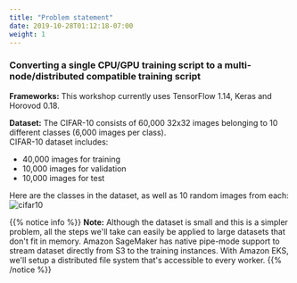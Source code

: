 ```yaml
---
title: "Problem statement"
date: 2019-10-28T01:12:18-07:00
weight: 1
---
```


### Converting a single CPU/GPU training script to a multi-node/distributed compatible training script
**Frameworks:** This workshop currently uses TensorFlow 1.14, Keras and Horovod 0.18.

**Dataset:** The CIFAR-10 consists of 60,000 32x32 images belonging to 10 different classes (6,000 images per class).
<br>CIFAR-10 dataset includes:

* 40,000 images for training
* 10,000 images for validation
* 10,000 images for test

Here are the classes in the dataset, as well as 10 random images from each:
![cifar10](https://camo.githubusercontent.com/a426b9aca74c978ecc8b093dddc540f113591858/68747470733a2f2f6d616574333630382e6769746875622e696f2f6e7574732d6d6c2f5f696d616765732f636966617231302e706e67)

{{% notice info %}}
**Note:** Although the dataset is small and this is a simpler problem, all the steps we'll take can easily be applied to large datasets that don't fit in memory. Amazon SageMaker has native pipe-mode support to stream dataset directly from S3 to the training instances. With Amazon EKS, we'll setup a distributed file system that's accessible to every worker.
{{% /notice %}}

